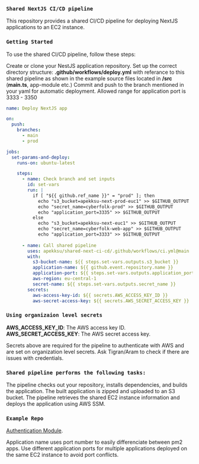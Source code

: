 ### `Shared NextJS CI/CD pipeline`
This repository provides a shared CI/CD pipeline for deploying NextJS applications to an EC2 instance.

### `Getting Started`

To use the shared CI/CD pipeline, follow these steps:

Create or clone your NestJS application repository.
Set up the correct directory structure:
    **.github/workflows/deploy.yml** with referance to this shared pipeline as shown in the example
    source files located in **/src** (**main.ts**, app-module etc.)
Commit and push to the branch mentioned in your yaml for automatic deployment.
Allowed range for application port is 3333 - 3350

```yaml
name: Deploy NextJS app

on:
  push:
    branches:
      - main
      - prod

jobs:
  set-params-and-deploy:
    runs-on: ubuntu-latest

    steps:
      - name: Check branch and set inputs
        id: set-vars
        run: |
          if [ "${{ github.ref_name }}" = "prod" ]; then
            echo "s3_bucket=apekksu-next-prod-euc1" >> $GITHUB_OUTPUT
            echo "secret_name=cyberfolk-prod" >> $GITHUB_OUTPUT
            echo "application_port=3335" >> $GITHUB_OUTPUT
          else
            echo "s3_bucket=apekksu-next-euc1" >> $GITHUB_OUTPUT
            echo "secret_name=cyberfolk-web-app" >> $GITHUB_OUTPUT
            echo "application_port=3333" >> $GITHUB_OUTPUT
          
      - name: Call shared pipeline
        uses: apekksu/shared-next-ci-cd/.github/workflows/ci.yml@main
        with:
          s3-bucket-name: ${{ steps.set-vars.outputs.s3_bucket }}
          application-name: ${{ github.event.repository.name }}
          application-port: ${{ steps.set-vars.outputs.application_port }}
          aws-region: eu-central-1
          secret-name: ${{ steps.set-vars.outputs.secret_name }}
        secrets:
          aws-access-key-id: ${{ secrets.AWS_ACCESS_KEY_ID }}
          aws-secret-access-key: ${{ secrets.AWS_SECRET_ACCESS_KEY }}
```

### `Using organizaion level secrets`
**AWS_ACCESS_KEY_ID**: The AWS access key ID.
**AWS_SECRET_ACCESS_KEY**: The AWS secret access key.

Secrets above are required for the pipeline to authenticate with AWS and are set on organization level secrets. Ask Tigran/Aram to check if there are issues with credentials.


### `Shared pipeline performs the following tasks:`

The pipeline checks out your repository, installs dependencies, and builds the application.
The built application is zipped and uploaded to an S3 bucket.
The pipeline retrieves the shared EC2 instance information and deploys the application using AWS SSM.


### `Example Repo`
[Authentication Module](https://github.com/apekksu/cyber-folk-web-app).

Application name uses port number to easily differenciate between pm2 apps.
Use different application ports for multiple applications deployed on the same EC2 instance to avoid port conflicts.
